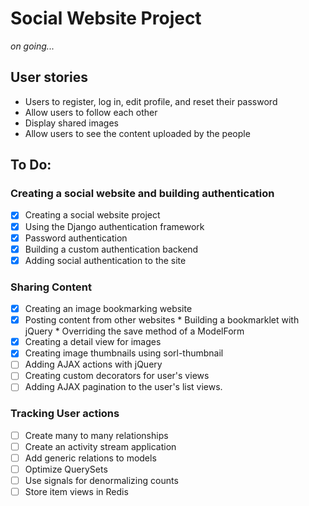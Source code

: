 # Social Website Project

_on going..._

## User stories

* Users to register, log in, edit profile, and reset their password
* Allow users to follow each other
* Display shared images
* Allow users to see the content uploaded by the people


## To Do:

### Creating a social website and building authentication
- [x] Creating a social website project
- [x] Using the Django authentication framework
- [x] Password authentication
- [x] Building a custom authentication backend
- [x] Adding social authentication to the site

### Sharing Content
- [x] Creating an image bookmarking website
- [x] Posting content from other websites
      * Building a bookmarklet with jQuery
      * Overriding the save method of a ModelForm
- [x] Creating a detail view for images
- [x] Creating image thumbnails using sorl-thumbnail
- [ ] Adding AJAX actions with jQuery
- [ ] Creating custom decorators for user's views
- [ ] Adding AJAX pagination to the user's list views.  

### Tracking User actions
- [ ] Create many to many relationships
- [ ] Create an activity stream application
- [ ] Add generic relations to models
- [ ] Optimize QuerySets
- [ ] Use signals for denormalizing counts
- [ ] Store item views in Redis
